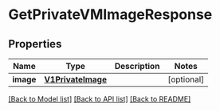 # GetPrivateVMImageResponse

## Properties
Name | Type | Description | Notes
------------ | ------------- | ------------- | -------------
**image** | [**V1PrivateImage**](V1PrivateImage.md) |  | [optional] 

[[Back to Model list]](../README.md#documentation-for-models) [[Back to API list]](../README.md#documentation-for-api-endpoints) [[Back to README]](../README.md)


